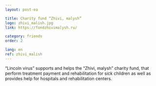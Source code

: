 ```yaml
---
layout: post-ea

title: Charity fund “Zhivi, malysh”
logo: zhivi_malish.jpg
link: https://fondzhivimalysh.ru/

category: friends
order: 2

lang: en
ref: zhivi_malish
---
```


“Lincoln virus” supports and helps the “Zhivi, malysh” charity fund, that perform treatment payment and rehabilitation for sick children as well as provides help for hospitals and rehabilitation centers.
